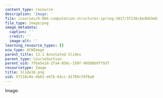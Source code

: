 ```yaml
---
content_type: resource
description: 'Image: '
file: /courses/6-004-computation-structures-spring-2017/5f216c8e4b03e67b64cc41789cf0f8a8_Slide18.png
file_type: image/png
image_metadata:
  caption: ''
  credit: ''
  image-alt: ''
learning_resource_types: []
ocw_type: OCWImage
parent_title: 13.1 Annotated Slides
parent_type: CourseSection
parent_uid: 7fba5e1d-2fa4-056c-150f-90508b97f937
resourcetype: Image
title: Slide18.png
uid: 5f216c8e-4b03-e67b-64cc-41789cf0f8a8
---
```

Image: 

